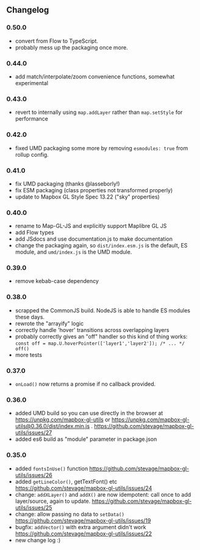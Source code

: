 ## Changelog

### 0.50.0
- convert from Flow to TypeScript.
- probably mess up the packaging once more.

### 0.44.0
- add match/interpolate/zoom convenience functions, somewhat experimental

### 0.43.0
- revert to internally using `map.addLayer` rather than `map.setStyle` for performance

### 0.42.0
- fixed UMD packaging some more by removing `esmodules: true` from rollup config.

### 0.41.0
- fix UMD packaging (thanks @lasseborly!)
- fix ESM packaging (class properties not transformed properly)
- update to Mapbox GL Style Spec 13.22 ("sky" properties)
### 0.40.0
- rename to Map-GL-JS and explicitly support Maplibre GL JS
- add Flow types
- add JSdocs and use documentation.js to make documentation
- change the packaging again, so `dist/index.esm.js` is the default, ES module, and `umd/index.js` is the UMD module.

### 0.39.0
- remove kebab-case dependency

### 0.38.0

- scrapped the CommonJS build. NodeJS is able to handle ES modules these days.
- rewrote the "arrayify" logic
- correctly handle 'hover' transitions across overlapping layers
- probably correctly gives an "off" handler so this kind of thing works:
    `const off = map.U.hoverPointer(['layer1','layer2']); /* ... */ off()`
- more tests

### 0.37.0

- `onLoad()` now returns a promise if no callback provided.

### 0.36.0

- added UMD build so you can use directly in the browser at https://unpkg.com/mapbox-gl-utils or https://unpkg.com/mapbox-gl-utils@0.36.0/dist/index.min.js . https://github.com/stevage/mapbox-gl-utils/issues/27
- added es6 build as "module" parameter in package.json

### 0.35.0

- added `fontsInUse()` function https://github.com/stevage/mapbox-gl-utils/issues/26
- added `getLineColor()`, getTextFont() etc https://github.com/stevage/mapbox-gl-utils/issues/24
- change: `addXLayer()` and `addX()` are now idempotent: call once to add layer/source, again to update. https://github.com/stevage/mapbox-gl-utils/issues/25
- change: allow passing no data to `setData()` https://github.com/stevage/mapbox-gl-utils/issues/19
- bugfix: `addVector()` with extra argument didn't work https://github.com/stevage/mapbox-gl-utils/issues/22
- new change log :)

